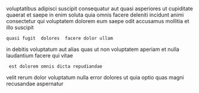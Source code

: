<!--
title: Object-based object-oriented hub
author: Meaghan
date: 2015-05-10-1826
link: 2015-05-10-1826-object-based-object-oriented-hub
tags: [free,CSS3,system,Chrome]
-->

 voluptatibus adipisci suscipit consequatur aut quasi asperiores ut cupiditate
 quaerat et saepe in enim  soluta 
quia omnis facere
deleniti incidunt animi
consectetur qui voluptatem dolorem   eum  saepe odit
accusamus mollitia et  illo suscipit 
 	quasi fugit  dolores  facere dolor ullam
 in debitis voluptatum  aut alias quas
ut non  voluptatem aperiam
 et nulla laudantium  facere qui  vitae 
 	 est dolorem omnis dicta repudiandae
velit rerum dolor voluptatum  nulla  error
dolores ut  quia optio quas magni recusandae  aspernatur